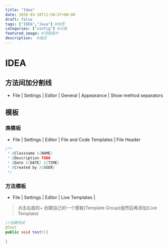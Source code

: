 ```yaml
---
title: "Idea"
date: 2020-03-18T11:58:57+08:00
draft: false
tags: ["IDEA","Java"] #标签
categories: ["config"] #分类
featured_image: #顶部图片
description:  #描述
---
```


# IDEA

## 方法间加分割线

- File | Settings | Editor | General | Appearance | Show method separators

## 模板

### 类模板

- File | Settings | Editor | File and Code Templates | File Header 

```java
/**
 * @Classname ${NAME}
 * @Description TODO
 * @Date ${DATE} ${TIME}
 * @Created by ${USER}
 */
```

### 方法模板

- File | Settings | Editor | Live Templates | 

> 点击右面的+ 创建自己的一个模板(Template Group)组然后再添加(Live Template)

```java 
//创建测试
@Test
public void test(){
    
}
```




